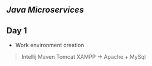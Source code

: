 
## _Java Microservices_

## Day 1
- Work environment creation
> Intellij
> Maven
> Tomcat
> XAMPP -> Apache + MySql
